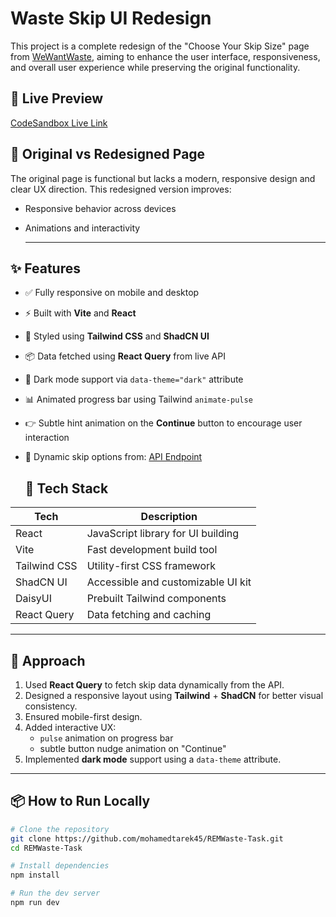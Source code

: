 # Waste Skip UI Redesign

This project is a complete redesign of the "Choose Your Skip Size" page from [WeWantWaste](https://wewantwaste.co.uk/), aiming to enhance the user interface, responsiveness, and overall user experience while preserving the original functionality.

## 🚀 Live Preview  
[CodeSandbox Live Link](https://codesandbox.io/p/github/mohamedtarek45/REMWaste-Task/main?import=true)


## 📸 Original vs Redesigned Page
The original page is functional but lacks a modern, responsive design and clear UX direction. This redesigned version improves:
- Responsive behavior across devices
- Animations and interactivity

  ---

## ✨ Features

- ✅ Fully responsive on mobile and desktop
- ⚡️ Built with **Vite** and **React**
- 🎨 Styled using **Tailwind CSS** and **ShadCN UI**
- 📦 Data fetched using **React Query** from live API
- 🌙 Dark mode support via `data-theme="dark"` attribute
- 📊 Animated progress bar using Tailwind `animate-pulse`
- 👉 Subtle hint animation on the **Continue** button to encourage user interaction
- 📡 Dynamic skip options from:
  [API Endpoint](https://app.wewantwaste.co.uk/api/skips/by-location?postcode=NR32&area=Lowestoft)

  ## 🧰 Tech Stack

| Tech              | Description                          |
|------------------|--------------------------------------|
| React            | JavaScript library for UI building   |
| Vite             | Fast development build tool          |
| Tailwind CSS     | Utility-first CSS framework          |
| ShadCN UI        | Accessible and customizable UI kit   |
| DaisyUI          | Prebuilt Tailwind components         |
| React Query      | Data fetching and caching            |

---
## 🧠 Approach

1. Used **React Query** to fetch skip data dynamically from the API.
2. Designed a responsive layout using **Tailwind** + **ShadCN** for better visual consistency.
3. Ensured mobile-first design.
4. Added interactive UX:
   - `pulse` animation on progress bar
   - subtle button nudge animation on "Continue"
5. Implemented **dark mode** support using a `data-theme` attribute.

---

## 📦 How to Run Locally

```bash
# Clone the repository
git clone https://github.com/mohamedtarek45/REMWaste-Task.git
cd REMWaste-Task

# Install dependencies
npm install

# Run the dev server
npm run dev
